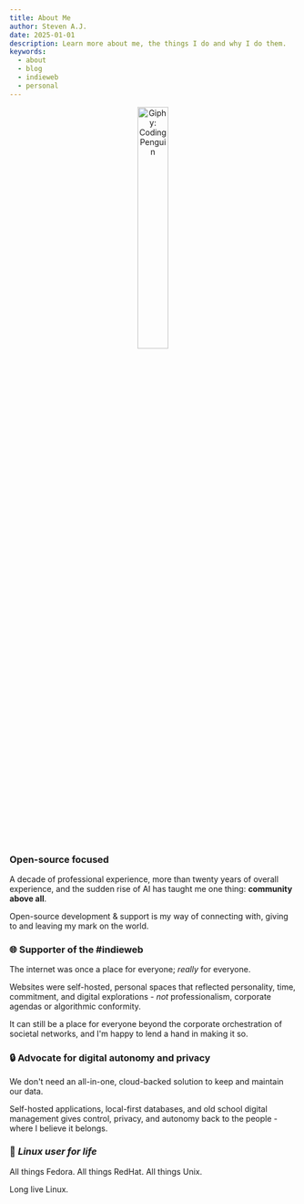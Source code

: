 ```yaml
---
title: About Me
author: Steven A.J.
date: 2025-01-01
description: Learn more about me, the things I do and why I do them.
keywords:
  - about
  - blog
  - indieweb
  - personal
---
```


<div align="center">
  <img src="assets/images/giphy.gif" title="Giphy: Coding Penguin" width="33%" height="auto" alt="Giphy: Coding Penguin" />
</div>

### Open-source focused

A decade of professional experience, more than twenty years of overall experience, and the sudden rise of AI has taught me one thing: **community above all**. 

Open-source development & support is my way of connecting with, giving to and leaving my mark on the world.

### 🌐 Supporter of the #indieweb

The internet was once a place for everyone; _really_ for everyone. 

Websites were self-hosted, personal spaces that reflected personality, time, commitment, and digital explorations - _not_ professionalism, corporate agendas or algorithmic conformity.

It can still be a place for everyone beyond the corporate orchestration of societal networks, and I'm happy to lend a hand in making it so.  

### 🔒 Advocate for digital autonomy and privacy

We don't need an all-in-one, cloud-backed solution to keep and maintain our data.

Self-hosted applications, local-first databases, and old school digital management gives control, privacy, and autonomy back to the people - where I believe it belongs.

### 🐧 _Linux user for life_

All things Fedora. All things RedHat. All things Unix. 

Long live Linux.